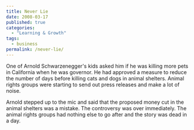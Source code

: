 ```yaml
---
title: Never Lie
date: 2008-03-17
published: true
categories:
  - "Learning & Growth"
tags:
  - business
permalink: /never-lie/
---
```

One of Arnold Schwarzenegger's kids asked him if he was killing more pets in California when he was governor. He had approved a measure to reduce the number of days before killing cats and dogs in animal shelters. Animal rights groups were starting to send out press releases and make a lot of noise.

Arnold stepped up to the mic and said that the proposed money cut in the animal shelters was a mistake. The controversy was over immediately. The animal rights groups had nothing else to go after and the story was dead in a day.